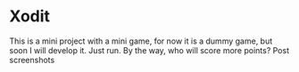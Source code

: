 # Xodit
This is a mini project with a mini game, for now it is a dummy game, but soon I will develop it. Just run. By the way, who will score more points? Post screenshots
